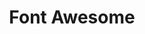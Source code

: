 ---
title: Font Awesome
site: https://fontawesome.com/
description: Font Awesome is the Internet's icon library and toolkit, used by millions of designers, developers, and content creators.
tags: [icon, svg, design]
---